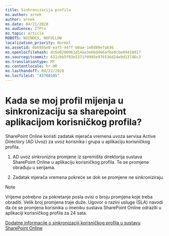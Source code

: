 ```yaml
---
title: Sinkronizacija profila
ms.author: arnek
author: arnek
ms.date: 04/21/2020
ms.audience: ITPro
ms.topic: article
ROBOTS: NOINDEX, NOFOLLOW
localization_priority: Normal
ms.assetid: 6b695be8-eaf5-44ff-b0ae-1e0d89e7ab36
ms.openlocfilehash: dc6e0280961d14aa3e6bd466afbe0cbe89418d17
ms.sourcegitcommit: 631cbb5f03e5371f0995e976536d24e9d13746c3
ms.translationtype: MT
ms.contentlocale: hr-HR
ms.lasthandoff: 04/22/2020
ms.locfileid: "43768105"
---
```

# <a name="when-do-my-profile-changes-sync-to-the-sharepoint-user-profile-application"></a>Kada se moj profil mijenja u sinkronizaciju sa sharepoint aplikacijom korisničkog profila?

SharePoint Online koristi zadatak mjerača vremena uvoza servisa Active Directory (AD Uvoz) za uvoz korisnika i grupa u aplikaciju korisničkog profila. 
  
1. AD uvoz sinkronizira promjene iz spremišta direktorija sustava SharePoint Online u aplikaciju korisničkog profila. Te se promjene obrađuju u serijama.
    
2. Zadatak mjerača vremena pokreće se dok se promjene ne sinkroniziraju.
    
> [!NOTE]
> Vrijeme potrebno za pokretanje posla ovisi o broju promjena koje treba obraditi. Velik broj promjena traje duže. Ugovor o razini usluge (SLA) navodi da će se promjena korisnika u imeniku sustava SharePoint Online odraziti u aplikaciji korisničkog profila za 24 sata. 
  
[Dodatne informacije o sinkronizaciji korisničkog profila u sustavu SharePoint Online](https://go.microsoft.com/fwlink/?linkid=875671)
  

